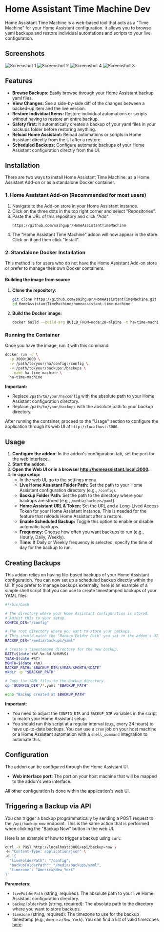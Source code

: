 # Home Assistant Time Machine Dev

Home Assistant Time Machine is a web-based tool that acts as a "Time Machine" for your Home Assistant configuration. It allows you to browse yaml backups and restore individual automations and scripts to your live configuration.

## Screenshots

![Screenshot 1](https://i.imgur.com/tckqmy8.png)
![Screenshot 2](https://i.imgur.com/KOqjUYD.png)
![Screenshot 4](https://i.imgur.com/GWWwkht.png)
![Screenshot 3](https://i.imgur.com/LbjZobV.png)

## Features

*   **Browse Backups:** Easily browse through your Home Assistant backup yaml files.
*   **View Changes:** See a side-by-side diff of the changes between a backed-up item and the live version.
*   **Restore Individual Items:** Restore individual automations or scripts without having to restore an entire backup.
*   **Safety first:** It automatically creates a backup of your yaml files in your backups folder before restoring anything.
*   **Reload Home Assistant:** Reload automations or scripts in Home Assistant directly from the UI after a restore.
*   **Scheduled Backups:** Configure automatic backups of your Home Assistant configuration directly from the UI.

## Installation

There are two ways to install Home Assistant Time Machine: as a Home Assistant Add-on or as a standalone Docker container.

### 1. Home Assistant Add-on (Recommended for most users)

1.  Navigate to the Add-on store in your Home Assistant instance.
2.  Click on the three dots in the top right corner and select "Repositories".
3.  Paste the URL of this repository and click "Add":
    ```
    https://github.com/saihgupr/HomeAssistantTimeMachine
    ```
4.  The "Home Assistant Time Machine" addon will now appear in the store. Click on it and then click "Install".

### 2. Standalone Docker Installation

This method is for users who do not have the Home Assistant Add-on store or prefer to manage their own Docker containers.

#### Building the image from source

1.  **Clone the repository:**
    ```bash
    git clone https://github.com/saihgupr/HomeAssistantTimeMachine.git
    cd HomeAssistantTimeMachine/homeassistant-time-machine
    ```

2.  **Build the Docker image:**
    ```bash
    docker build --build-arg BUILD_FROM=node:20-alpine -t ha-time-machine .
    ```

### Running the Container

Once you have the image, run it with this command:

```bash
docker run -d \
  -p 3000:3000 \
  -v /path/to/your/ha/config:/config \
  -v /path/to/your/backups:/backups \
  --name ha-time-machine \
  ha-time-machine
```

**Important:**
*   Replace `/path/to/your/ha/config` with the absolute path to your Home Assistant configuration directory.
*   Replace `/path/to/your/backups` with the absolute path to your backup directory.

After running the container, proceed to the "Usage" section to configure the application through its web UI at `http://localhost:3000`.

## Usage

1.  **Configure the addon:** In the addon's configuration tab, set the port for the web interface.
2.  **Start the addon.**
3.  **Open the Web UI or in a browser http://homeassistant.local:3000.**
4.  **In-app setup:**
    *   In the web UI, go to the settings menu.
    *   **Live Home Assistant Folder Path:** Set the path to your Home Assistant configuration directory (e.g., `/config`).
    *   **Backup Folder Path:** Set the path to the directory where your backups are stored (e.g., `/media/backups/yaml`).
    *   **Home Assistant URL & Token:** Set the URL and a Long-Lived Access Token for your Home Assistant instance. This is needed for the feature that reloads Home Assistant after a restore.
    *   **Enable Scheduled Backup:** Toggle this option to enable or disable automatic backups.
    *   **Frequency:** Choose how often you want backups to run (e.g., Hourly, Daily, Weekly).
    *   **Time:** If Daily or Weekly frequency is selected, specify the time of day for the backup to run.

## Creating Backups

This addon relies on having file-based backups of your Home Assistant configuration. You can now set up a scheduled backup directly within the UI. If you prefer to manage backups externally, here is an example of a simple shell script that you can use to create timestamped backups of your YAML files:

```bash
#!/bin/bash

# The directory where your Home Assistant configuration is stored.
# Adjust this to your setup.
CONFIG_DIR="/config"

# The root directory where you want to store your backups.
# This should match the "Backup Folder Path" you set in the addon's UI.
BACKUP_DIR="/media/backups/yaml"

# Create a timestamped directory for the new backup.
DATE=$(date +%Y-%m-%d-%H%M%S)
YEAR=$(date +%Y)
MONTH=$(date +%m)
BACKUP_PATH="$BACKUP_DIR/$YEAR/$MONTH/$DATE"
mkdir -p "$BACKUP_PATH"

# Copy the YAML files to the backup directory.
cp "$CONFIG_DIR"/*.yaml "$BACKUP_PATH"

echo "Backup created at $BACKUP_PATH"
```

**Important:**
*   You need to adjust the `CONFIG_DIR` and `BACKUP_DIR` variables in the script to match your Home Assistant setup.
*   You should run this script at a regular interval (e.g., every 24 hours) to have up-to-date backups. You can use a `cron` job on your host machine or a Home Assistant automation with a `shell_command` integration to automate this.

## Configuration

The addon can be configured through the Home Assistant UI.

*   **Web interface port:** The port on your host machine that will be mapped to the addon's web interface.

All other configuration is done within the application's web UI.

## Triggering a Backup via API

You can trigger a backup programmatically by sending a POST request to the `/api/backup-now` endpoint. This is the same action that is performed when clicking the "Backup Now" button in the web UI.

Here is an example of how to trigger a backup using `curl`:

```bash
curl -X POST http://localhost:3000/api/backup-now \
-H "Content-Type: application/json" \
-d '{
  "liveFolderPath": "/config",
  "backupFolderPath": "/media/backups/yaml",
  "timezone": "America/New_York"
}'
```

**Parameters:**

*   `liveFolderPath` (string, required): The absolute path to your live Home Assistant configuration directory.
*   `backupFolderPath` (string, required): The absolute path to the directory where you want to store backups.
*   `timezone` (string, required): The timezone to use for the backup timestamp (e.g., `America/New_York`). You can find a list of valid timezones [here](https://en.wikipedia.org/wiki/List_of_tz_database_time_zones).
